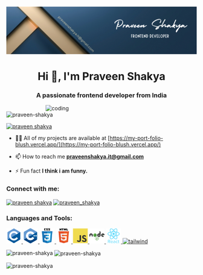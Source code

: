 ![logo](https://github.com/Praveen-Shakya/Praveen-Shakya/blob/main/Blue%20Gold%20Elegant%20Minimalist%20Digital%20Marketer%20LinkedIn%20Banner.png)

<h1 align="center">Hi 👋, I'm Praveen Shakya</h1>
<h3 align="center">A passionate frontend developer from India</h3>

<img align="right" alt="coding" width="400" src="https://cdn.filestackcontent.com/efbSR18hT5uRKuo0zoMA"/>

<p align="left"> <img src="https://komarev.com/ghpvc/?username=praveen-shakya&label=Profile%20views&color=0e75b6&style=flat" alt="praveen-shakya" /> </p>

<p align="left"> <a href="https://twitter.com/praveen shakya" target="blank"><img src="https://img.shields.io/twitter/follow/praveen shakya?logo=twitter&style=for-the-badge" alt="praveen shakya" /></a> </p>

- 👨‍💻 All of my projects are available at [https://my-port-folio-blush.vercel.app/](https://my-port-folio-blush.vercel.app/)

- 📫 How to reach me **praveenshakya.it@gmail.com**

- ⚡ Fun fact **I think i am funny.**

<h3 align="left">Connect with me:</h3>
<p align="left">
<a href="https://twitter.com/praveen shakya" target="blank"><img align="center" src="https://raw.githubusercontent.com/rahuldkjain/github-profile-readme-generator/master/src/images/icons/Social/twitter.svg" alt="praveen shakya" height="30" width="40" /></a>
<a href="https://linkedin.com/in/praveen_shakya" target="blank"><img align="center" src="https://raw.githubusercontent.com/rahuldkjain/github-profile-readme-generator/master/src/images/icons/Social/linked-in-alt.svg" alt="praveen_shakya" height="30" width="40" /></a>
</p>

<h3 align="left">Languages and Tools:</h3>
<p align="left"> <a href="https://www.cprogramming.com/" target="_blank" rel="noreferrer"> <img src="https://raw.githubusercontent.com/devicons/devicon/master/icons/c/c-original.svg" alt="c" width="40" height="40"/> </a> <a href="https://www.w3schools.com/cpp/" target="_blank" rel="noreferrer"> <img src="https://raw.githubusercontent.com/devicons/devicon/master/icons/cplusplus/cplusplus-original.svg" alt="cplusplus" width="40" height="40"/> </a> <a href="https://www.w3schools.com/css/" target="_blank" rel="noreferrer"> <img src="https://raw.githubusercontent.com/devicons/devicon/master/icons/css3/css3-original-wordmark.svg" alt="css3" width="40" height="40"/> </a> <a href="https://www.w3.org/html/" target="_blank" rel="noreferrer"> <img src="https://raw.githubusercontent.com/devicons/devicon/master/icons/html5/html5-original-wordmark.svg" alt="html5" width="40" height="40"/> </a> <a href="https://developer.mozilla.org/en-US/docs/Web/JavaScript" target="_blank" rel="noreferrer"> <img src="https://raw.githubusercontent.com/devicons/devicon/master/icons/javascript/javascript-original.svg" alt="javascript" width="40" height="40"/> </a> <a href="https://nodejs.org" target="_blank" rel="noreferrer"> <img src="https://raw.githubusercontent.com/devicons/devicon/master/icons/nodejs/nodejs-original-wordmark.svg" alt="nodejs" width="40" height="40"/> </a> <a href="https://reactjs.org/" target="_blank" rel="noreferrer"> <img src="https://raw.githubusercontent.com/devicons/devicon/master/icons/react/react-original-wordmark.svg" alt="react" width="40" height="40"/> </a> <a href="https://tailwindcss.com/" target="_blank" rel="noreferrer"> <img src="https://www.vectorlogo.zone/logos/tailwindcss/tailwindcss-icon.svg" alt="tailwind" width="40" height="40"/> </a> </p>

<p><img align="left" src="https://github-readme-stats.vercel.app/api/top-langs?username=praveen-shakya&show_icons=true&locale=en&layout=compact" alt="praveen-shakya" /></p>

<p>&nbsp;<img align="center" src="https://github-readme-stats.vercel.app/api?username=praveen-shakya&show_icons=true&locale=en" alt="praveen-shakya" /></p>

<p><img align="center" src="https://github-readme-streak-stats.herokuapp.com/?user=praveen-shakya&" alt="praveen-shakya" /></p>
